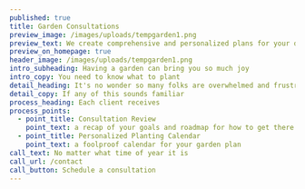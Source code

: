 ```yaml
---
published: true
title: Garden Consultations
preview_image: /images/uploads/tempgarden1.png
preview_text: We create comprehensive and personalized plans for your dream garden.
preview_on_homepage: true
header_image: /images/uploads/tempgarden1.png
intro_subheading: Having a garden can bring you so much joy
intro_copy: You need to know what to plant
detail_heading: It's no wonder so many folks are overwhelmed and frustrated!
detail_copy: If any of this sounds familiar
process_heading: Each client receives
process_points:
  - point_title: Consultation Review
    point_text: a recap of your goals and roadmap for how to get there
  - point_title: Personalized Planting Calendar
    point_text: a foolproof calendar for your garden plan
call_text: No matter what time of year it is
call_url: /contact
call_button: Schedule a consultation
---
```

